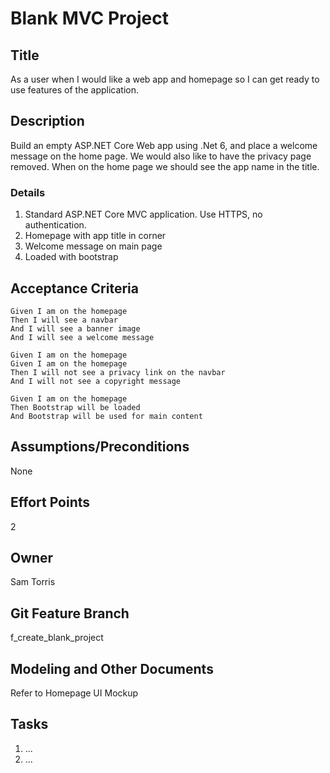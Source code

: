 # Blank MVC Project


## Title

As a user when I would like a web app and homepage so I can get ready to use features of the application.

## Description

Build an empty ASP.NET Core Web app using .Net 6, and place a welcome message on the home page. We would also like to have the privacy page removed. When on the home page we should see the app name in the title.


### Details
1. Standard ASP.NET Core MVC application. Use HTTPS, no authentication.
2. Homepage with app title in corner
3. Welcome message on main page
4. Loaded with bootstrap


## Acceptance Criteria

    Given I am on the homepage
    Then I will see a navbar
    And I will see a banner image
    And I will see a welcome message 

    Given I am on the homepage
    Given I am on the homepage
    Then I will not see a privacy link on the navbar
    And I will not see a copyright message  

    Given I am on the homepage
    Then Bootstrap will be loaded
    And Bootstrap will be used for main content 


## Assumptions/Preconditions
None


## Effort Points
2
## Owner
Sam Torris
## Git Feature Branch
f_create_blank_project

## Modeling and Other Documents
Refer to Homepage UI Mockup

## Tasks
1. ...
2. ...